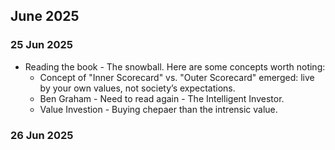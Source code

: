 ## June 2025

### 25 Jun 2025
- Reading the book - The snowball. Here are some concepts worth noting:
  - Concept of "Inner Scorecard" vs. "Outer Scorecard" emerged: live by your own values, not society’s expectations.
  - Ben Graham - Need to read again - The Intelligent Investor.
  - Value Investion - Buying chepaer than the intrensic value.

### 26 Jun 2025
